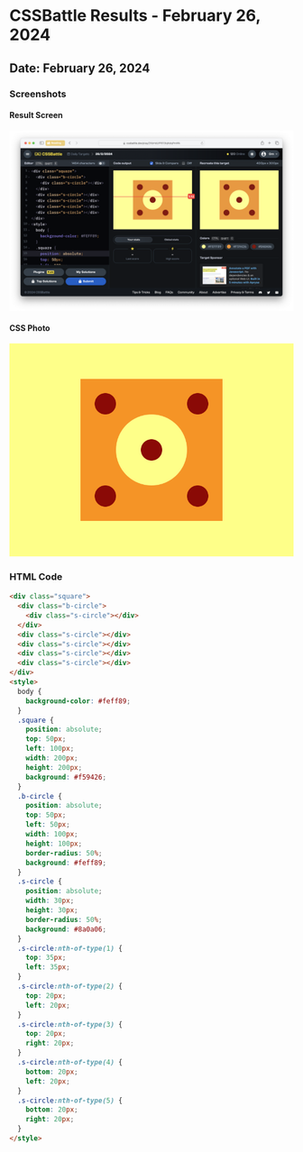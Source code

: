 # CSSBattle Results - February 26, 2024

## Date: February 26, 2024

### Screenshots

#### Result Screen

![Result Screen](screenshots/result-screen.png)

#### CSS Photo

![CSS Photo](screenshots/css-image.png)

### HTML Code

```html
<div class="square">
  <div class="b-circle">
    <div class="s-circle"></div>
  </div>
  <div class="s-circle"></div>
  <div class="s-circle"></div>
  <div class="s-circle"></div>
  <div class="s-circle"></div>
</div>
<style>
  body {
    background-color: #feff89;
  }
  .square {
    position: absolute;
    top: 50px;
    left: 100px;
    width: 200px;
    height: 200px;
    background: #f59426;
  }
  .b-circle {
    position: absolute;
    top: 50px;
    left: 50px;
    width: 100px;
    height: 100px;
    border-radius: 50%;
    background: #feff89;
  }
  .s-circle {
    position: absolute;
    width: 30px;
    height: 30px;
    border-radius: 50%;
    background: #8a0a06;
  }
  .s-circle:nth-of-type(1) {
    top: 35px;
    left: 35px;
  }
  .s-circle:nth-of-type(2) {
    top: 20px;
    left: 20px;
  }
  .s-circle:nth-of-type(3) {
    top: 20px;
    right: 20px;
  }
  .s-circle:nth-of-type(4) {
    bottom: 20px;
    left: 20px;
  }
  .s-circle:nth-of-type(5) {
    bottom: 20px;
    right: 20px;
  }
</style>
```
